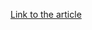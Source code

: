 [Link to the article](https://krabsonsecurity.com/2020/10/24/gacrux-a-basic-c-malware-with-a-custom-pe-loader)
